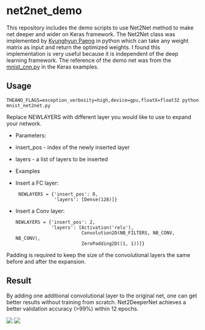 # net2net_demo
This repository includes the demo scripts to use Net2Net method to make net deeper and wider
on Keras framework. The Net2Net class was implemented by [Kyunghyun Paeng](https://github.com/paengs/Net2Net) in python
which can take any weight matrix as input and return the optimized weights. I found this implementation is very useful because it is independent of the deep learning framework. 
The reference of the demo net was from the [mnist_cnn.py](https://github.com/fchollet/keras/blob/master/examples/mnist_cnn.py) in the Keras examples.

## Usage
```
THEANO_FLAGS=exception_verbosity=high,device=gpu,floatX=float32 python mnist_net2net.py
```
Replace NEWLAYERS with different layer you would like to use to expand
your network.

* Parameters:
 * insert_pos - index of the newly inserted layer
 * layers     - a list of layers to be inserted

* Examples
 * Insert a FC layer:
   ```
    NEWLAYERS = {'insert_pos': 8,
                 'layers': [Dense(128)]}
    ```
 * Insert a Conv layer:
    ```
    NEWLAYERS = {'insert_pos': 2,
                 'layers': [Activation('relu'),
                            Convolution2D(NB_FILTERS, NB_CONV, NB_CONV),
                            ZeroPadding2D((1, 1))]}
    ```
Padding is required to keep the size of the convolutional layers the same before and after the expansion.

## Result

By adding one additional convolutional layer to the original net, one can get better results without training from scratch. Net2DeeperNet achieves a better validation accuracy (>99%) within 12 epochs.

![](dist_1d.png)
![](dist_1d_log.png)
